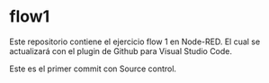 # flow1
Este repositorio contiene el ejercicio flow 1 en Node-RED. El cual se actualizará con el plugin de Github para Visual Studio Code.

Este es el primer commit con Source control.

